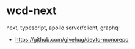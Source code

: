# wcd-next
next, typescript, apollo server/client, graphql
- https://github.com/givehug/devto-monorepo

